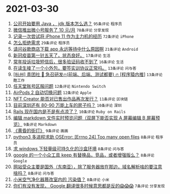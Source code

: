 # 2021-03-30

1. [公司开始要用 Java ， jdk 版本怎么选？](https://www.v2ex.com/t/766378) `95条评论` `程序员`
1. [微信推出微小号服务了 10 元/月](https://www.v2ex.com/t/766369) `78条评论` `分享发现`
1. [记录一次尝试将 iPhone 11 作为主力机的经历](https://www.v2ex.com/t/766389) `72条评论` `iPhone`
1. [怎么拒绝需求](https://www.v2ex.com/t/766382) `29条评论` `程序员`
1. [请问谷歌商店下载 app 永远等待中什么原因啊](https://www.v2ex.com/t/766425) `21条评论` `Android`
1. [新冠疫苗第一针五天了，状态良好。](https://www.v2ex.com/t/766410) `17条评论` `生活`
1. [常年投诉垃圾短信后，很多验证码收不到了](https://www.v2ex.com/t/766399) `16条评论` `生活`
1. [在读生接了一个小外包，要签实训协议正常吗。](https://www.v2ex.com/t/766364) `13条评论` `问与答`
1. [[杭州] 青团社 🦄️ 急召研发🔥(前端、后端、测试都要) 🔥 [程序猿内推]](https://www.v2ex.com/t/766362) `13条评论` `酷工作`
1. [任天堂账号区服问题](https://www.v2ex.com/t/766358) `12条评论` `Nintendo Switch`
1. [AirPods 2 自动切换问题](https://www.v2ex.com/t/766354) `12条评论` `Apple`
1. [NFT Creator 能否对已售出作品再次发行？](https://www.v2ex.com/t/766355) `11条评论` `区块链`
1. [目前深圳还有 80-90 万能上车的房子吗？](https://www.v2ex.com/t/766429) `10条评论` `深圳`
1. [Rails 现在国内是不是有点凉了？](https://www.v2ex.com/t/766398) `10条评论` `Ruby on Rails`
1. [编辑 markdown 文件实时预览问题（双屏下能否实现 A 屏幕编辑 B 屏幕预览）](https://www.v2ex.com/t/766374) `9条评论` `Markdown`
1. [《黄昏的街灯》](https://www.v2ex.com/t/766353) `9条评论` `画画`
1. [python3 多进程求助 OSError: [Errno 24] Too many open files](https://www.v2ex.com/t/766409) `8条评论` `程序员`
1. [求 windows 下轻量级可持久化的沙盒环境](https://www.v2ex.com/t/766401) `8条评论` `问与答`
1. [google 的一个小众工具 keep 有替换品，竞品，或者增强版么？](https://www.v2ex.com/t/766397) `8条评论` `Google`
1. [网站受众主要是国外（东南亚），除了服务器放在那边，域名解析啥的要注意啥吗？](https://www.v2ex.com/t/766379) `8条评论` `问与答`
1. [小米空气净化器篡改室内的 污染值？](https://www.v2ex.com/t/766359) `8条评论` `小米`
1. [你们有没有发现， Google 翻译很多时候意思都是反的😱😱😱](https://www.v2ex.com/t/766448) `7条评论` `分享发现`
